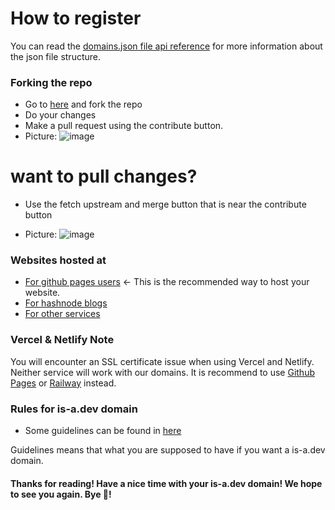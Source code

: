 # How to register
You can read the [domains.json file api reference](./domains-json.md) for more information about the json file structure.

### Forking the repo
* Go to [here](https://github.com/is-a-dev/register/fork) and fork the repo
* Do your changes
* Make a pull request using the contribute button.
* Picture: ![image](https://media.discordapp.net/attachments/949604552779390976/965224826425999400/Screenshot_20220417-174804_Brave.jpg)
# want to pull changes?
* Use the fetch upstream and merge button that is near the contribute button

* Picture: ![image](https://media.discordapp.net/attachments/949604552779390976/965225298167754792/Screenshot_20220417-174957_Brave.jpg)

### Websites hosted at
* [For github pages users](./hosted-at/github-pages.md) ← This is the recommended way to host your website.
* [For hashnode blogs](./hosted-at/hashnode.md)
* [For other services](./hosted-at/others.md)

### Vercel & Netlify Note
You will encounter an SSL certificate issue when using Vercel and Netlify. Neither service will work with our domains. It is recommend to use [Github Pages](https://github.com/is-a-dev/register/blob/add-hosting-warning/docs/hosted-at/github-pages.md) or [Railway](https://railway.app/) instead.

### Rules for is-a.dev domain

* Some guidelines can be found in [here](./guidelines.md) 

Guidelines means that what you are supposed to have if you want a is-a.dev domain.

#### Thanks for reading! Have a nice time with your is-a.dev domain! We hope to see you again. Bye 👋!
